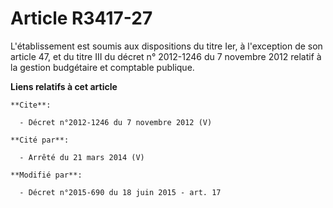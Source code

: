 # Article R3417-27

L'établissement est soumis aux dispositions du titre Ier, à l'exception de son article 47, et du titre III du décret n°
2012-1246 du 7 novembre 2012 relatif à la gestion budgétaire et comptable publique.

**Liens relatifs à cet article**

	**Cite**:

	  - Décret n°2012-1246 du 7 novembre 2012 (V)

	**Cité par**:

	  - Arrêté du 21 mars 2014 (V)

	**Modifié par**:

	  - Décret n°2015-690 du 18 juin 2015 - art. 17
